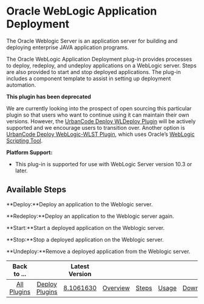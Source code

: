 
Oracle WebLogic Application Deployment
======================================

The Oracle Weblogic Server is an application server for building and deploying enterprise JAVA application programs.

The Oracle WebLogic Application Deployment plug-in provides processes to deploy, redeploy, and undeploy applications on a WebLogic server. Steps are also provided to start and stop deployed applications. The plug-in includes a component template to assist in setting up deployment automation.

**This plugin has been deprecated**

We are currently looking into the prospect of open sourcing this particular plugin so that users who want to continue using it can maintain their own versions. However, the [UrbanCode Deploy WLDeploy Plugin](https://urbancode.github.io/IBM-UCx-PLUGIN-DOCS/UCD/WLDeploy/) will be actively supported and we encourage users to transition over. Another option is [UrbanCode Deploy WebLogic-WLST Plugin](https://urbancode.github.io/IBM-UCx-PLUGIN-DOCS/UCD/WebLogic-WLST/), which uses Oracle’s [WebLogic Scripting Tool](https://docs.oracle.com/cd/E29542_01/web.1111/e13715/toc.htm).


**Platform Support:**

* This plug-in is supported for use with WebLogic Server version 10.3 or later.


Available Steps
---------------

**Deploy:**Deploy an application to the Weblogic server.

**Redeploy:**Deploy an application to the Weblogic server again.

**Start:**Start a deployed application on the Weblogic server.

**Stop:**Stop a deployed application on the Weblogic server.

**Undeploy:**Remove a deployed application from the Weblogic server.



|Back to ...||Latest Version|||||
| :---: | :---: | :---: | :---: | :---: | :---: | :---: |
|[All Plugins](../../index.md)|[Deploy Plugins](../README.md)|[8.1061630](https://raw.githubusercontent.com/UrbanCode/IBM-UCD-PLUGINS/main/files/plugin-air-WebLogic-Application-Deployment/plugin-air-WebLogic-Application-Deployment-8.1061630.zip)|[Overview](overview.md)|[Steps](steps.md)|[Usage](usage.md)|[Downloads](downloads.md)|
